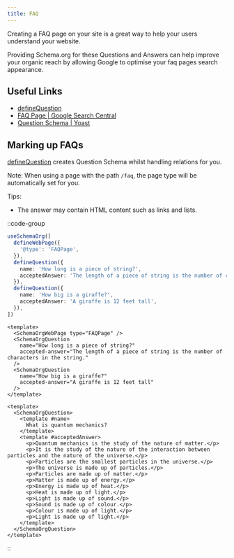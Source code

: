 ```yaml
---
title: FAQ
---
```


Creating a FAQ page on your site is a great way to help your users understand your website.

Providing Schema.org for these Questions and Answers can help improve your organic reach by allowing Google to optimise
your faq pages search appearance.

## Useful Links

- [defineQuestion](/schema-org/schema/question.md)
- [FAQ Page | Google Search Central](https://developers.google.com/search/docs/advanced/structured-data/faqpage)
- [Question Schema | Yoast](https://developer.yoast.com/features/schema/pieces/question)

## Marking up FAQs

[defineQuestion](/schema-org/schema/question) creates Question Schema whilst handling relations for you.

Note: When using a page with the path `/faq`, the page type will be automatically set for you.

Tips:

- The answer may contain HTML content such as links and lists.

::code-group

```ts [useSchemaOrg]
useSchemaOrg([
  defineWebPage({
    '@type': 'FAQPage',
  }),
  defineQuestion({
    name: 'How long is a piece of string?',
    acceptedAnswer: 'The length of a piece of string is the number of characters in the string.',
  }),
  defineQuestion({
    name: 'How big is a giraffe?',
    acceptedAnswer: 'A giraffe is 12 feet tall',
  }),
])
```

```vue [Component API - Props]
<template>
  <SchemaOrgWebPage type="FAQPage" />
  <SchemaOrgQuestion
    name="How long is a piece of string?"
    accepted-answer="The length of a piece of string is the number of characters in the string."
  />
  <SchemaOrgQuestion
    name="How big is a giraffe?"
    accepted-answer="A giraffe is 12 feet tall"
  />
</template>
```

```vue [Component API - Scoped Slots]
<template>
  <SchemaOrgQuestion>
    <template #name>
      What is quantum mechanics?
    </template>
    <template #acceptedAnswer>
      <p>Quantum mechanics is the study of the nature of matter.</p>
      <p>It is the study of the nature of the interaction between particles and the nature of the universe.</p>
      <p>Particles are the smallest particles in the universe.</p>
      <p>The universe is made up of particles.</p>
      <p>Particles are made up of matter.</p>
      <p>Matter is made up of energy.</p>
      <p>Energy is made up of heat.</p>
      <p>Heat is made up of light.</p>
      <p>Light is made up of sound.</p>
      <p>Sound is made up of colour.</p>
      <p>Colour is made up of light.</p>
      <p>Light is made up of light.</p>
    </template>
  </SchemaOrgQuestion>
</template>
```

::
